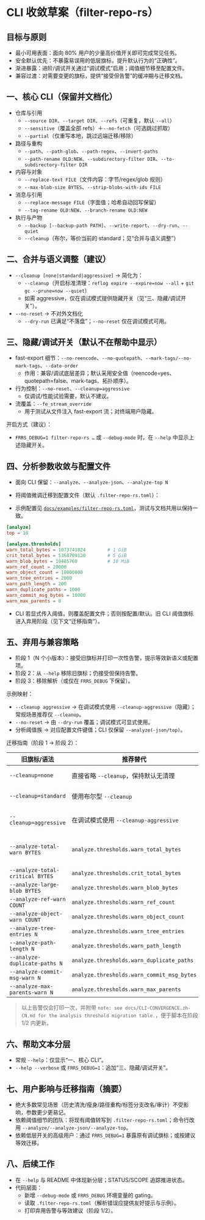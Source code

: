 CLI 收敛草案（filter-repo-rs）
=============================

目标与原则
--------

- 最小可用表面：面向 80% 用户的少量高价值开关即可完成常见任务。
- 安全默认优先：不暴露易误用的低层旗标，提升默认行为的“正确性”。
- 渐进暴露：进阶/调试开关通过“调试模式”启用；阈值细节移至配置文件。
- 兼容过渡：对需要变更的旗标，提供“接受但告警”的缓冲期与迁移文档。

一、核心 CLI（保留并文档化）
---------------------------

- 仓库与引用
  - `--source DIR`、`--target DIR`、`--refs`（可重复，默认 `--all`）
  - `--sensitive`（覆盖全部 refs）＋`--no-fetch`（可选跳过抓取）
  - `--partial`（仅重写本地，跳过远端迁移/移除）
- 路径与重构
  - `--path`、`--path-glob`、`--path-regex`、`--invert-paths`
  - `--path-rename OLD:NEW`、`--subdirectory-filter DIR`、`--to-subdirectory-filter DIR`
- 内容与对象
  - `--replace-text FILE`（文件内容：字节/regex/glob 规则）
  - `--max-blob-size BYTES`、`--strip-blobs-with-ids FILE`
- 消息与引用
  - `--replace-message FILE`（字面值；哈希自动回写保留）
  - `--tag-rename OLD:NEW`、`--branch-rename OLD:NEW`
- 执行与产物
  - `--backup [--backup-path PATH]`、`--write-report`、`--dry-run`、`--quiet`
  - `--cleanup`（布尔，等价当前的 standard；见“合并与语义调整”）

二、合并与语义调整（建议）
-------------------------

- `--cleanup [none|standard|aggressive]` → 简化为：
  - `--cleanup`（开启标准清理：`reflog expire --expire=now --all` + `git gc --prune=now --quiet`）
  - 如需 aggressive，仅在调试模式提供隐藏开关（见“三、隐藏/调试开关”）。
- `--no-reset` → 不对外文档化
  - `--dry-run` 已满足“不落盘”；`--no-reset` 仅在调试模式可用。

三、隐藏/调试开关（默认不在帮助中显示）
-------------------------------------

- fast-export 细节：`--no-reencode`、`--no-quotepath`、`--mark-tags/--no-mark-tags`、`--date-order`
  - 作用：兼容/调试底层差异；默认采用安全值（reencode=yes、quotepath=false、mark-tags、拓扑顺序）。
- 行为控制：`--no-reset`、`--cleanup=aggressive`
  - 仅调试/性能试验需要，默认不建议。
- 流覆盖：`--fe_stream_override`
  - 用于测试从文件注入 fast-export 流；对终端用户隐藏。

开启方式（建议）：
- `FRRS_DEBUG=1 filter-repo-rs …` 或 `--debug-mode` 时，在 `--help` 中显示上述隐藏开关。

四、分析参数收敛与配置文件
-------------------------

- 面向 CLI 保留：`--analyze`、`--analyze-json`、`--analyze-top N`
- 将阈值微调迁移到配置文件（默认 `.filter-repo-rs.toml`）：

- 示例配置见 [`docs/examples/filter-repo-rs.toml`](docs/examples/filter-repo-rs.toml)，测试与文档共用以保持一致。

```toml
[analyze]
top = 10

[analyze.thresholds]
warn_total_bytes = 1073741824        # 1 GiB
crit_total_bytes = 5368709120        # 5 GiB
warn_blob_bytes = 10485760           # 10 MiB
warn_ref_count = 20000
warn_object_count = 10000000
warn_tree_entries = 2000
warn_path_length = 200
warn_duplicate_paths = 1000
warn_commit_msg_bytes = 10000
warn_max_parents = 8
```

- CLI 若显式传入阈值，则覆盖配置文件；否则按配置/默认。旧 CLI 阈值旗标进入弃用阶段（见下文“迁移指南”）。

五、弃用与兼容策略
-------------------

- 阶段 1（N 个小版本）：接受旧旗标并打印一次性告警，提示等效新语义或配置项。
- 阶段 2：从 `--help` 移除旧旗标；仍接受但保持告警。
- 阶段 3：移除解析（或仅在 `FRRS_DEBUG` 下保留）。

示例映射：
- `--cleanup aggressive` → 在调试模式使用 `--cleanup-aggressive`（隐藏）；常规场景推荐仅 `--cleanup`。
- `--no-reset` → 由 `--dry-run` 覆盖；调试模式可显式使用。
- 分析阈值族 → 对应配置文件键值；CLI 仅保留 `--analyze(-json/top)`。

迁移指南（阶段 1 → 阶段 2）：

| 旧旗标/语法 | 推荐替代 | 告警文案摘要 |
| --- | --- | --- |
| `--cleanup=none` | 直接省略 `--cleanup`，保持默认无清理 | `warning: --cleanup=none is deprecated; simply omit --cleanup to keep cleanup disabled.` |
| `--cleanup=standard` | 使用布尔型 `--cleanup` | `warning: --cleanup=standard is deprecated; use --cleanup (boolean) to request standard cleanup.` |
| `--cleanup=aggressive` | 在调试模式使用 `--cleanup-aggressive` | `warning: --cleanup=aggressive is deprecated; use --cleanup-aggressive in debug mode if you need the old aggressive behavior.` |
| `--analyze-total-warn BYTES` | `analyze.thresholds.warn_total_bytes` | `warning: --analyze-total-warn is deprecated; set analyze.thresholds.warn_total_bytes in your .filter-repo-rs.toml (or --config) file instead.` |
| `--analyze-total-critical BYTES` | `analyze.thresholds.crit_total_bytes` | 同上模式，指向相应配置键 |
| `--analyze-large-blob BYTES` | `analyze.thresholds.warn_blob_bytes` | 同上模式 |
| `--analyze-ref-warn COUNT` | `analyze.thresholds.warn_ref_count` | 同上模式 |
| `--analyze-object-warn COUNT` | `analyze.thresholds.warn_object_count` | 同上模式 |
| `--analyze-tree-entries N` | `analyze.thresholds.warn_tree_entries` | 同上模式 |
| `--analyze-path-length N` | `analyze.thresholds.warn_path_length` | 同上模式 |
| `--analyze-duplicate-paths N` | `analyze.thresholds.warn_duplicate_paths` | 同上模式 |
| `--analyze-commit-msg-warn N` | `analyze.thresholds.warn_commit_msg_bytes` | 同上模式 |
| `--analyze-max-parents-warn N` | `analyze.thresholds.warn_max_parents` | 同上模式 |

> 以上告警仅会打印一次，并附带 `note: see docs/CLI-CONVERGENCE.zh-CN.md for the analysis threshold migration table.`，便于脚本在阶段 1/2 内更新。

六、帮助文本分层
----------------

- 常规 `--help`：仅显示“一、核心 CLI”。
- `--help --verbose` 或 `FRRS_DEBUG=1`：追加“三、隐藏/调试开关”。

七、用户影响与迁移指南（摘要）
----------------------------

- 绝大多数常见场景（历史清洗/瘦身/路径重构/标签分支改名/审计）不受影响，参数更少更易记。
- 依赖阈值细节的团队：将现有阈值转写到 `.filter-repo-rs.toml`；命令行改用 `--analyze/--analyze-json/--analyze-top`。
- 依赖低层开关的高级用户：通过 `FRRS_DEBUG=1` 暴露原有调试旗标；或按建议等效迁移。

八、后续工作
------------

- 在 `--help` 与 README 中体现新分层；STATUS/SCOPE 追踪推进状态。
- 代码层面：
  - 新增 `--debug-mode` 或 `FRRS_DEBUG` 环境变量的 gating。
  - 读取 `.filter-repo-rs.toml`（解析错误应提供友好提示与示例）。
  - 打印弃用告警与等效建议（阶段 1/2）。
